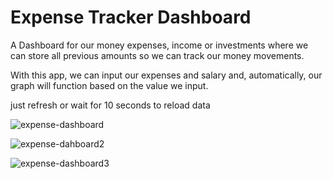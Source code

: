 # Expense Tracker Dashboard

A Dashboard for our money expenses, income or investments where we can store all previous amounts so we can track our money movements. 

With this app, we can input our expenses and salary and, automatically, our graph will function based on the value we input. 

just refresh or wait for 10 seconds to reload data

![expense-dashboard](https://user-images.githubusercontent.com/106008160/226264969-217c01ad-fbe2-4e1b-9bb1-f78316b3ceaa.png)

![expense-dahboard2](https://user-images.githubusercontent.com/106008160/226265184-ca66efc1-5a87-499a-80af-b2d5724c69ef.png)

![expense-dashboard3](https://user-images.githubusercontent.com/106008160/226265192-11f47efc-2fa3-42e6-9ae1-af6ed6c5891c.png)
